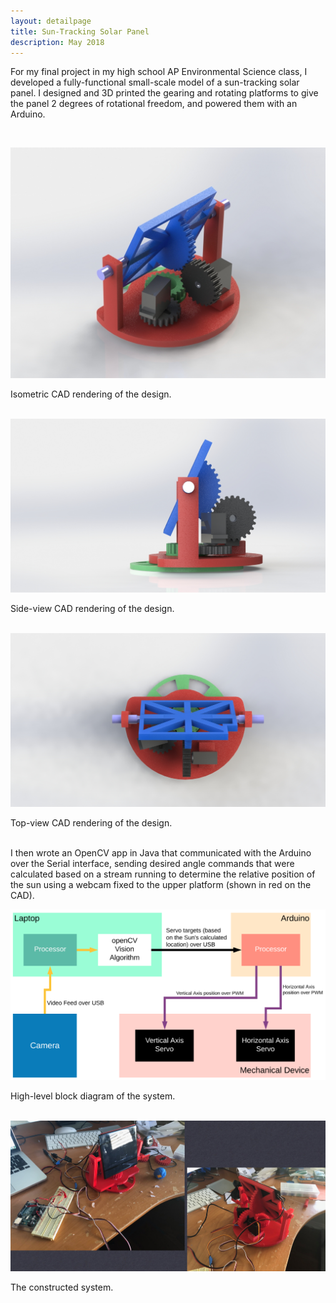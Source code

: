 ```yaml
---
layout: detailpage
title: Sun-Tracking Solar Panel
description: May 2018
---
```


For my final project in my high school AP Environmental Science class, I developed a fully-functional small-scale model of a sun-tracking solar panel. I designed and 3D printed the gearing and rotating platforms to give the panel 2 degrees of rotational freedom, and powered them with an Arduino.

<br>

![](/assets/images/portfolio/solar.jpg)
<div class="caption">Isometric CAD rendering of the design.</div>

<br>

![](/assets/images/portfolio/solar_side.jpg)
<div class="caption">Side-view CAD rendering of the design.</div>

<br>

![](/assets/images/portfolio/solar_top.jpg)
<div class="caption">Top-view CAD rendering of the design.</div>

<br>

I then wrote an OpenCV app in Java that communicated with the Arduino over the Serial interface, sending desired angle commands that were calculated based on a stream running to determine the relative position of the sun using a webcam fixed to the upper platform (shown in red on the CAD).


![](/assets/images/portfolio/solar_block.png)
<div class="caption">High-level block diagram of the system.</div>

<br>


![](/assets/images/portfolio/solar_real.png)
<div class="caption">The constructed system.</div>

<br>